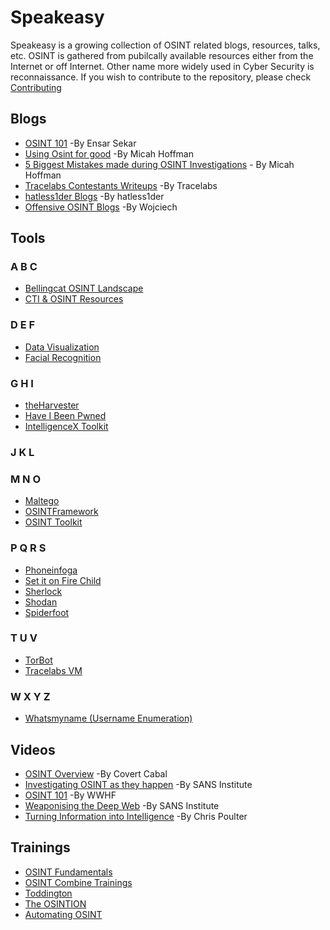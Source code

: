 # Speakeasy
Speakeasy is a growing collection of OSINT related blogs, resources, talks, etc. OSINT is gathered from pubilcally available resources either from the Internet or off Internet. Other name more widely used in Cyber Security is reconnaissance. If you wish to contribute to the repository, please check [Contributing](https://github.com/Argonyte/Speakeasy/blob/main/CONTRIBUTING.md)

## Blogs

- [OSINT 101](https://medium.com/datadriveninvestor/open-source-intelligence-osint-101-d96f47ff2ff1) -By Ensar Sekar
- [Using Osint for good](https://www.sans.org/blog/osintforgood-using-open-source-intelligence-to-solve-real-world-problems/?utm_medium=Email&utm_source=HL-NA&utm_content=674268%20OSINT%204%20Good%20Blog%20Link&utm_campaign=SANS%20Free%20Resources) -By Micah Hoffman
- [5 Biggest Mistakes made during OSINT Investigations](https://www.sans.org/blog/the-5-biggest-mistakes-made-during-an-osint-investigation/?utm_medium=Email&utm_source=HL-NA&utm_content=674268%205%20Biggest%20MIstakes%20Blog%20Link&utm_campaign=SANS%20Free%20Resources) - By Micah Hoffman
- [Tracelabs Contestants Writeups](https://github.com/tracelabs/searchparty-ctf-writeups/blob/master/searchparty-ctf-writeups.md) -By Tracelabs
- [hatless1der Blogs](https://hatless1der.com/) -By hatless1der
- [Offensive OSINT Blogs](https://www.offensiveosint.io/author/wojciech/) -By Wojciech

## Tools


### A B C

- [Bellingcat OSINT Landscape](https://start.me/p/ELXoK8/bellingcat-osint-landscape)
- [CTI & OSINT Resources](https://docs.google.com/spreadsheets/d/1klugQqw6POlBtuzon8S0b18-gpsDwX-5OYRrB7TyNEw/edit#gid=0)

### D E F 

- [Data Visualization](https://www.osintcombine.com/data-visualization-tool)
- [Facial Recognition](https://www.osintcombine.com/post/facial-recognition-for-verification-missing-persons)

### G H I

- [theHarvester](https://github.com/laramies/theHarvester)
- [Have I Been Pwned](https://haveibeenpwned.com/)
- [IntelligenceX Toolkit](https://intelx.io/tools)

### J K L

### M N O

- [Maltego](https://www.maltego.com/)
- [OSINTFramework](https://osintframework.com/)
- [OSINT Toolkit](https://start.me/p/DPYPMz/the-ultimate-osint-collection)

### P Q R S

- [Phoneinfoga](https://github.com/sundowndev/PhoneInfoga)
- [Set it on Fire Child](https://docs.google.com/spreadsheets/d/1JxBbMt4JvGr--G0Pkl3jP9VDTBunR2uD3_faZXDvhxc/edit#gid=603724104)
- [Sherlock](https://github.com/sherlock-project/sherlock)
- [Shodan](https://shodan.io)
- [Spiderfoot](https://www.spiderfoot.net/)

### T U V

- [TorBot](https://github.com/DedSecInside/TorBot)
- [Tracelabs VM](https://www.tracelabs.org/initiatives/osint-vm)

### W X Y Z

- [Whatsmyname (Username Enumeration)](https://whatsmyname.app/)


## Videos

- [OSINT Overview](https://www.youtube.com/watch?v=gSXBa5RehYk) -By Covert Cabal
- [Investigating OSINT as they happen](https://www.youtube.com/watch?v=yrOOdq25wMw) -By SANS Institute
- [OSINT 101](https://www.youtube.com/watch?v=uxZyzJGfrUY) -By WWHF
- [Weaponising the Deep Web](https://www.youtube.com/watch?v=eLL6BPKvwlg) -By SANS Institute
- [Turning Information into Intelligence](https://www.youtube.com/watch?v=9-IHQEryuZ0&app=desktop) -By Chris Poulter 

## Trainings

- [OSINT Fundamentals](https://www.cybrary.it/course/osint-fundamentals/)
- [OSINT Combine Trainings](https://www.osintcombine.com/online-osint-academy)
- [Toddington](https://www.toddington.com/osint-training/)
- [The OSINTION](https://www.theosintion.com/)
- [Automating OSINT](https://register.automatingosint.com/)
